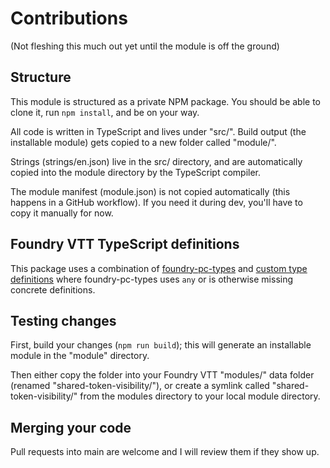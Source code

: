 # Contributions

(Not fleshing this much out yet until the module is off the ground)

## Structure

This module is structured as a private NPM package. You should be able to clone it, run `npm install`, and be on your way.

All code is written in TypeScript and lives under "src/".
Build output (the installable module) gets copied to a new folder called "module/".

Strings (strings/en.json) live in the src/ directory, and are automatically copied into the module directory by the TypeScript compiler.

The module manifest (module.json) is not copied automatically (this happens in a GitHub workflow). If you need it during dev, you'll have to copy it manually for now.

## Foundry VTT TypeScript definitions

This package uses a combination of [foundry-pc-types](https://gitlab.com/Eranziel/foundry-pc-types) and [custom type definitions](src/types) where foundry-pc-types uses `any` or is otherwise missing concrete definitions.

## Testing changes

First, build your changes (`npm run build`); this will generate an installable module in the "module" directory.

Then either copy the folder into your Foundry VTT "modules/" data folder (renamed "shared-token-visibility/"), or create a symlink called "shared-token-visibility/" from the modules directory to your local module directory.

## Merging your code

Pull requests into main are welcome and I will review them if they show up.
